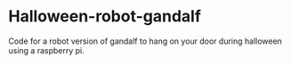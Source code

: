 # Halloween-robot-gandalf
Code for a robot version of gandalf to hang on your door during halloween using a raspberry pi.
